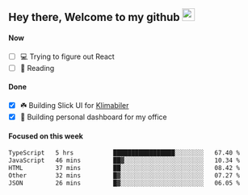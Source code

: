 ## Hey there, Welcome to my github <img src="https://media.giphy.com/media/hvRJCLFzcasrR4ia7z/giphy.gif" width="25px">

#### Now
- [ ] 💻 Trying to figure out React
- [ ] 📕 Reading

#### Done
- [x] ☘️ Building Slick UI for [Klimabiler](https://klimabiler.dk)
- [x] 🚀 Building personal dashboard for my office
 
 #### Focused on this week
<!--START_SECTION:waka-->

```txt
TypeScript   5 hrs           █████████████████░░░░░░░░   67.40 %
JavaScript   46 mins         ██▓░░░░░░░░░░░░░░░░░░░░░░   10.34 %
HTML         37 mins         ██░░░░░░░░░░░░░░░░░░░░░░░   08.42 %
Other        32 mins         █▓░░░░░░░░░░░░░░░░░░░░░░░   07.27 %
JSON         26 mins         █▓░░░░░░░░░░░░░░░░░░░░░░░   06.05 %
```

<!--END_SECTION:waka-->


